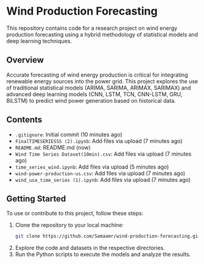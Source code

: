 # Wind Production Forecasting

This repository contains code for a research project on wind energy production forecasting using a hybrid methodology of statistical models and deep learning techniques.

## Overview

Accurate forecasting of wind energy production is critical for integrating renewable energy sources into the power grid. This project explores the use of traditional statistical models (ARIMA, SARIMA, ARIMAX, SARIMAX) and advanced deep learning models (CNN, LSTM, TCN, CNN-LSTM, GRU, BiLSTM) to predict wind power generation based on historical data.

## Contents

- `.gitignore`: Initial commit (10 minutes ago)
- `FinalTIMESERIESSS (2).ipynb`: Add files via upload (7 minutes ago)
- `README.md`: README.md (now)
- `Wind Time Series Dataset(10min).csv`: Add files via upload (7 minutes ago)
- `time_series_wind.ipynb`: Add files via upload (5 minutes ago)
- `wind-power-production-us.csv`: Add files via upload (7 minutes ago)
- `wind_usa_time_series (1).ipynb`: Add files via upload (7 minutes ago)

## Getting Started

To use or contribute to this project, follow these steps:

1. Clone the repository to your local machine:
   ```sh
   git clone https://github.com/Samaamr/wind-production-forecasting.git

2. Explore the code and datasets in the respective directories.
3. Run the Python scripts to execute the models and analyze the results.
